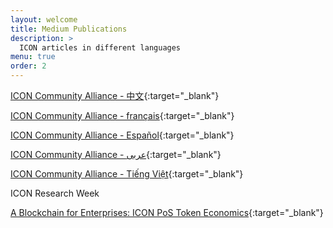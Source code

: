 ```yaml
---
layout: welcome
title: Medium Publications
description: >
  ICON articles in different languages
menu: true
order: 2
---
```


[ICON Community Alliance - 中文](https://www.medium.com/hx57chinese){:target="_blank"}


[ICON Community Alliance - français](https://www.medium.com/hx57french){:target="_blank"}


[ICON Community Alliance - Español](https://www.medium.com/hx57spanish){:target="_blank"}


[ICON Community Alliance - عربى](https://medium.com/hx57arabic){:target="_blank"}


[ICON Community Alliance - Tiếng Việt](https://medium.com/hx57vietnamese){:target="_blank"}


<p class="message"> ICON Research Week </p>

[A Blockchain for Enterprises: ICON PoS Token Economics](https://medium.com/@hellopanel/a-blockchain-for-enterprises-icon-pos-token-economics-e7e94384a90b){:target="_blank"}



